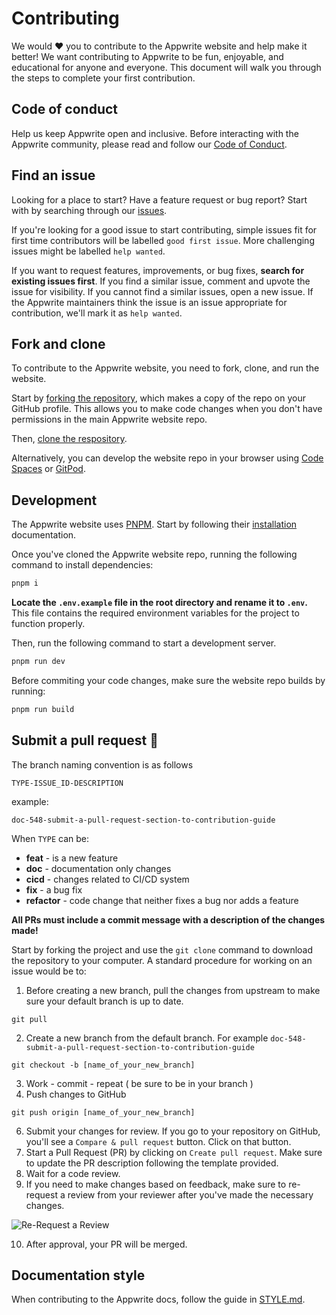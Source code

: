 # Contributing

We would ❤️ you to contribute to the Appwrite website and help make it better! We want contributing to Appwrite to be fun, enjoyable, and educational for anyone and everyone. This document will walk you through the steps to complete your first contribution.

## Code of conduct

Help us keep Appwrite open and inclusive. Before interacting with the Appwrite community, please read and follow our [Code of Conduct](https://github.com/appwrite/.github/blob/main/CODE_OF_CONDUCT.md).

## Find an issue

Looking for a place to start? Have a feature request or bug report? Start with by searching through our [issues](https://github.com/appwrite/website/issues).

If you're looking for a good issue to start contributing, simple issues fit for first time contributors will be labelled `good first issue`. More challenging issues might be labelled `help wanted`.

If you want to request features, improvements, or bug fixes, **search for existing issues first**. If you find a similar issue, comment and upvote the issue for visibility. If you cannot find a similar issues, open a new issue. If the Appwrite maintainers think the issue is an issue appropriate for contribution, we'll mark it as `help wanted`.

## Fork and clone

To contribute to the Appwrite website, you need to fork, clone, and run the website.

Start by [forking the repository](https://github.com/appwrite/website/fork), which makes a copy of the repo on your GitHub profile. This allows you to make code changes when you don't have permissions in the main Appwrite website repo.

Then, [clone the respository](https://docs.github.com/en/repositories/creating-and-managing-repositories/cloning-a-repository#cloning-a-repository).

Alternatively, you can develop the website repo in your browser using [Code Spaces](https://github.com/features/codespaces) or [GitPod](https://www.gitpod.io/#https://github.com/appwrite/website).

## Development

The Appwrite website uses [PNPM](https://pnpm.io). Start by following their [installation](https://pnpm.io/installation) documentation.

Once you've cloned the Appwrite website repo, running the following command to install dependencies:

```sh
pnpm i
```

**Locate the `.env.example` file in the root directory and rename it to `.env`.** This file contains the required environment variables for the project to function properly.

Then, run the following command to start a development server.

```sh
pnpm run dev
```

Before commiting your code changes, make sure the website repo builds by running:

```sh
pnpm run build
```

## Submit a pull request 🚀

The branch naming convention is as follows

`TYPE-ISSUE_ID-DESCRIPTION`

example:

```
doc-548-submit-a-pull-request-section-to-contribution-guide
```

When `TYPE` can be:

-   **feat** - is a new feature
-   **doc** - documentation only changes
-   **cicd** - changes related to CI/CD system
-   **fix** - a bug fix
-   **refactor** - code change that neither fixes a bug nor adds a feature

**All PRs must include a commit message with a description of the changes made!**

Start by forking the project and use the `git clone` command to download the repository to your computer. A standard procedure for working on an issue would be to:

1. Before creating a new branch, pull the changes from upstream to make sure your default branch is up to date.

```
git pull
```

2. Create a new branch from the default branch. For example `doc-548-submit-a-pull-request-section-to-contribution-guide`

```
git checkout -b [name_of_your_new_branch]
```

3. Work - commit - repeat ( be sure to be in your branch )
4. Push changes to GitHub

```
git push origin [name_of_your_new_branch]
```

6. Submit your changes for review. If you go to your repository on GitHub, you'll see a `Compare & pull request` button. Click on that button.
7. Start a Pull Request (PR) by clicking on `Create pull request`. Make sure to update the PR description following the template provided.
8. Wait for a code review.
9. If you need to make changes based on feedback, make sure to re-request a review from your reviewer after you've made the necessary changes.

![Re-Request a Review](https://docs.github.com/assets/cb-4714/images/help/pull_requests/request-re-review.png)

10. After approval, your PR will be merged.

## Documentation style

When contributing to the Appwrite docs, follow the guide in [STYLE.md](./STYLE.md).
